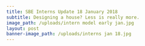 ```yaml
---
title: SBE Interns Update 18 January 2018
subtitle: Designing a house? Less is really more.
image_path: /uploads/intern model early jan.jpg
layout: post
banner-image_path: /uploads/interns jan 18.jpg
---
```

